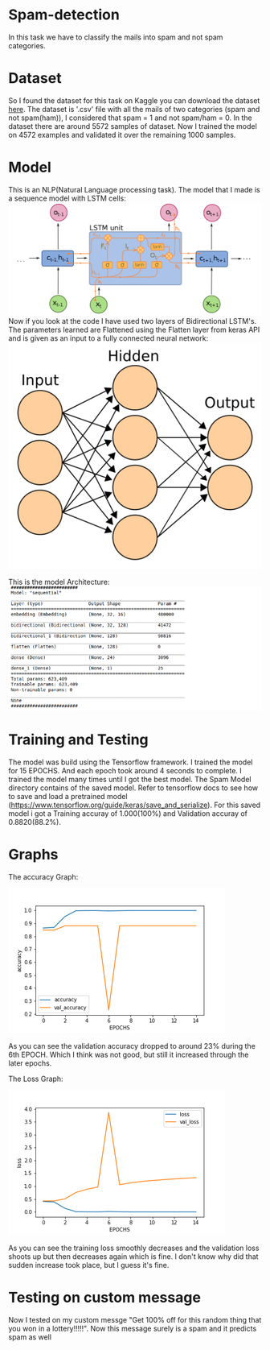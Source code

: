 # Spam-detection
In this task we have to classify the mails into spam and not spam categories.

# Dataset 
So I found the dataset for this task on Kaggle you can download the dataset [here](https://www.kaggle.com/team-ai/spam-text-message-classification).
The dataset is '.csv' file with all the mails of two categories (spam and not spam(ham)), I considered that spam = 1 and not spam/ham = 0. In the dataset there are around 5572 samples of dataset. Now I trained the model on 4572 examples and validated it over the remaining 1000 samples.

# Model
This is an NLP(Natural Language processing task). The model that I made is a sequence model with LSTM cells:
![](Images/LSTM.png)
Now if you look at the code I have used two layers of Bidirectional LSTM's. The parameters learned are Flattened using the Flatten layer from keras API and is given as an input to a fully connected neural network:
![](Images/Neural%20Network.png)

This is the model Architecture:
![](Images/Model.png)

# Training and Testing 
The model was build using the Tensorflow framework. I trained the model for 15 EPOCHS. And each epoch took around 4 seconds to complete. I trained the model many times until I got the best model. The Spam Model directory contains of the saved model. Refer to tensorflow docs to see how to save and load a pretrained model (https://www.tensorflow.org/guide/keras/save_and_serialize). For this saved model i got a Training accuray of 1.000(100%) and Validation accuray of 0.8820(88.2%). 

# Graphs
The accuracy Graph:


![](Images/accuracy.png) 

As you can see the validation accuracy dropped to around 23% during the 6th EPOCH. Which I think was not good, but still it increased through the later epochs.

The Loss Graph:

![](Images/loss.png)

As you can see the training loss smoothly decreases and the validation loss shoots up but then decreases again which is fine. I don't know why did that sudden increase took place, but I guess it's fine.

# Testing on custom message 

Now I tested on my custom messge "Get 100% off for this random thing that you won in a lottery!!!!!".
Now this message surely is a spam and it predicts spam as well


